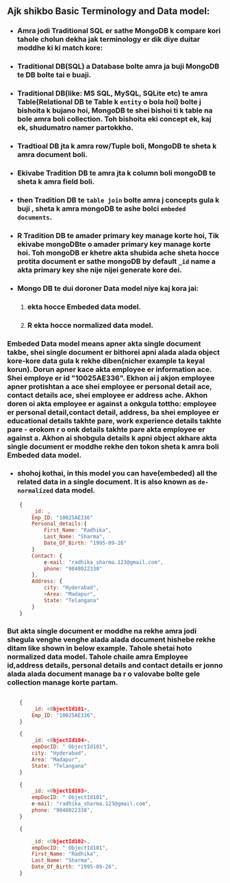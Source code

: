 ## Ajk shikbo Basic Terminology and Data model:
- ### Amra jodi Traditional SQL er sathe MongoDB k compare kori tahole cholun dekha jak terminology er dik diye duitar moddhe ki ki match kore:
- ### Traditional DB(SQL)  a Database bolte amra ja buji MongoDB te DB bolte tai e buaji.
- ### Traditional DB(like: MS SQL, MySQL, SQLite etc) te amra Table(Relational DB te Table k `entity` o bola hoi) bolte j bishoita k bujano hoi, MongoDB te shei bishoi ti k table na bole amra boli collection. Toh bishoita eki concept ek, kaj ek, shudumatro namer partokkho.
- ### Tradtioal DB jta k amra row/Tuple boli, MongoDB te sheta k amra document boli.
- ### Ekivabe Tradition DB te amra jta k column boli mongoDB te sheta k amra field boli.
- ### then Tradition DB te `table join` bolte amra j concepts gula k buji , sheta k amra mongoDB te ashe bolci `embeded documents`.
- ### R Tradition DB te amader primary key manage korte hoi, Tik ekivabe mongoDBte o amader primary key manage korte hoi. Toh mongoDB er khetre akta shubida ache sheta hocce protita document er sathe mongoDB by default `_id` name a akta primary key she nije nijei generate kore dei.
- ### Mongo DB te dui doroner Data model niye kaj kora jai:
    1. ### ekta hocce Embeded data model.
    2. ### R ekta hocce normalized data model.

### Embeded Data model means apner akta single document takbe, shei single document er bithorei apni alada alada object kore-kore data gula k rekhe diben(nicher example ta keyal korun). Dorun apner kace akta employee er information ace. Shei employe er id "10025AE336". Ekhon ai j akjon employee apner protishtan a ace shei employee er personal detail ace, contact details ace, shei employee er address ache. Akhon doren oi akta employee er against a onkgula tottho: employee er personal detail,contact detail, address, ba shei employee er educational details takhte pare, work experience details takhte pare - erokom r o onk details takhte pare akta employee er against a. Akhon ai shobgula details k apni object akhare akta single document er moddhe rekhe den tokon sheta k amra boli Embeded data model.
- ### shohoj kothai, in this model you can have(embeded) all the related data in a single document. It is also known as `de-normalized` data model. 
```javascript
    {
        _id: ,
        Emp_ID: "10025AE336"
        Personal_details:{
            First_Name: "Radhika",
            Last_Name: "Sharma",
            Date_Of_Birth: "1995-09-26"
        }
        Contact: {
            e-mail: "radhika_sharma.123@gmail.com",
            phone: "9848022338"
        },
        Address: {
            city: "Hyderabad",
            >Area: "Madapur",
            State: "Telangana"
        }
    }
```
### But akta single document er moddhe na rekhe amra jodi shegula venghe venghe alada alada document hishebe rekhe ditam like shown in below example. Tahole shetai hoto normalized data model. Tahole chaile amra Employee id,address details, personal details and contact details er jonno alada alada document manage ba r o valovabe bolte gele collection manage korte partam.
```javascript

    {
        _id: <0bjectId101>,
        Emp_ID: "10025AE336",
    }

    {
        _id: <0bjectId104>,
        empDocID: " ObjectId101",
        city: "Hyderabad",
        Area: "Madapur",
        State: "Telangana"
    }

    {
        _id: <0bjectId103>,
        empDocID: " ObjectId101",
        e-mail: "radhika_sharma.123@gmail.com",
        phone: "9848022338",
    }

    {

        _id: <0bjectId102>,
        empDocID: " ObjectId101",
        First_Name: "Radhika",
        Last_Name: "Sharma",
        Date_Of_Birth: "1995-09-26",
    }
```
